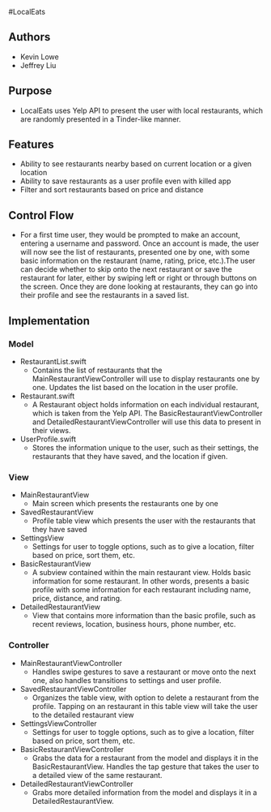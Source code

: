 #LocalEats

## Authors
* Kevin Lowe
* Jeffrey Liu

## Purpose
* LocalEats uses Yelp API to present the user with local restaurants,
which are randomly presented in a Tinder-like manner.

## Features
* Ability to see restaurants nearby based on current location or a
given location
* Ability to save restaurants as a user profile even with killed app
* Filter and sort restaurants based on price and distance

## Control Flow
* For a first time user, they would be prompted to make an account,
entering a username and password. Once an account is made, the user will now
see the list of restaurants, presented one by one, with some basic
information on the restaurant (name, rating, price, etc.).The user
can decide whether to skip onto the next restaurant or save the restaurant
for later, either by swiping left or right or through buttons on the
screen. Once they are done looking at restaurants, they can go into their
profile and see the restaurants in a saved list.

## Implementation

### Model
* RestaurantList.swift
    * Contains the list of restaurants that the MainRestaurantViewController
    will use to display restaurants one by one. Updates the list based on
    the location in the user profile.
* Restaurant.swift
    * A Restaurant object holds information on each individual restaurant,
    which is taken from the Yelp API. The BasicRestaurantViewController
    and DetailedRestaurantViewController will use this data to present
    in their views.
* UserProfile.swift
    * Stores the information unique to the user, such as their settings,
    the restaurants that they have saved, and the location if given.

### View
* MainRestaurantView
    * Main screen which presents the restaurants one by one
* SavedRestaurantView
    * Profile table view which presents the user with the
    restaurants that they have saved
* SettingsView
    * Settings for user to toggle options, such as to give a location,
    filter based on price, sort them, etc.
* BasicRestaurantView
    * A subview contained within the main restaurant view. Holds basic
    information for some restaurant. In other words, presents a basic
    profile with some information for each restaurant including name,
    price, distance, and rating.
* DetailedRestaurantView
    * View that contains more information than the basic profile, such as
    recent reviews, location, business hours, phone number, etc.

### Controller
* MainRestaurantViewController
    * Handles swipe gestures to save a restaurant or move onto the next one,
    also handles transitions to settings and user profile.
* SavedRestaurantViewController
    * Organizes the table view, with option to delete a restaurant from
    the profile. Tapping on an restaurant in this table view will take
    the user to the detailed restaurant view
* SettingsViewController
    * Settings for user to toggle options, such as to give a location,
    filter based on price, sort them, etc.
* BasicRestaurantViewController
    * Grabs the data for a restaurant from the model and displays it in
    the BasicRestaurantView. Handles the tap gesture that takes the user
    to a detailed view of the same restaurant.
* DetailedRestaurantViewController
    * Grabs more detailed information from the model and displays it in
    a DetailedRestaurantView.

